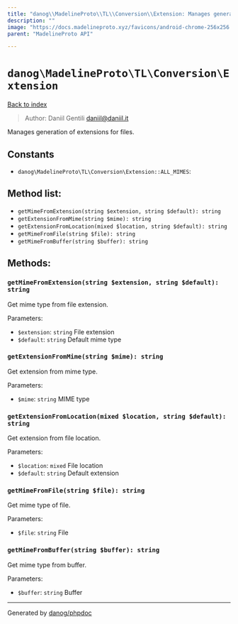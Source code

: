 ```yaml
---
title: "danog\\MadelineProto\\TL\\Conversion\\Extension: Manages generation of extensions for files."
description: ""
image: "https://docs.madelineproto.xyz/favicons/android-chrome-256x256.png"
parent: "MadelineProto API"

---
```

# `danog\MadelineProto\TL\Conversion\Extension`
[Back to index](../../../../index.md)

> Author: Daniil Gentili <daniil@daniil.it>  
  

Manages generation of extensions for files.  




## Constants
* `danog\MadelineProto\TL\Conversion\Extension::ALL_MIMES`: 


## Method list:
* `getMimeFromExtension(string $extension, string $default): string`
* `getExtensionFromMime(string $mime): string`
* `getExtensionFromLocation(mixed $location, string $default): string`
* `getMimeFromFile(string $file): string`
* `getMimeFromBuffer(string $buffer): string`

## Methods:
### `getMimeFromExtension(string $extension, string $default): string`

Get mime type from file extension.


Parameters:
* `$extension`: `string` File extension  
* `$default`: `string` Default mime type  



### `getExtensionFromMime(string $mime): string`

Get extension from mime type.


Parameters:
* `$mime`: `string` MIME type  



### `getExtensionFromLocation(mixed $location, string $default): string`

Get extension from file location.


Parameters:
* `$location`: `mixed` File location  
* `$default`: `string` Default extension  



### `getMimeFromFile(string $file): string`

Get mime type of file.


Parameters:
* `$file`: `string` File  



### `getMimeFromBuffer(string $buffer): string`

Get mime type from buffer.


Parameters:
* `$buffer`: `string` Buffer  



---
Generated by [danog/phpdoc](https://phpdoc.daniil.it)

